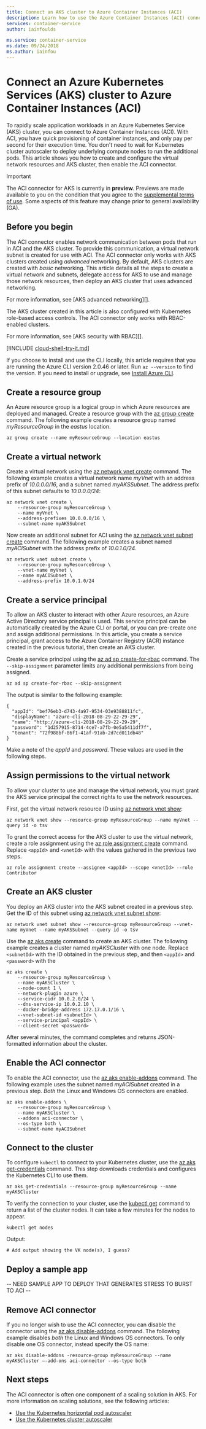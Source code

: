 ```yaml
---
title: Connect an AKS cluster to Azure Container Instances (ACI)
description: Learn how to use the Azure Container Instances (ACI) connector to run pods from an Azure Kubernetes Service (AKS) cluster
services: container-service
author: iainfoulds

ms.service: container-service
ms.date: 09/24/2018
ms.author: iainfou
---
```


# Connect an Azure Kubernetes Services (AKS) cluster to Azure Container Instances (ACI)

To rapidly scale application workloads in an Azure Kubernetes Service (AKS) cluster, you can connect to Azure Container Instances (ACI). With ACI, you have quick provisioning of container instances, and only pay per second for their execution time. You don't need to wait for Kubernetes cluster autoscaler to deploy underlying compute nodes to run the additional pods. This article shows you how to create and configure the virtual network resources and AKS cluster, then enable the ACI connector.

> [!IMPORTANT]
> The ACI connector for AKS is currently in **preview**. Previews are made available to you on the condition that you agree to the [supplemental terms of use](https://azure.microsoft.com/support/legal/preview-supplemental-terms/). Some aspects of this feature may change prior to general availability (GA).

## Before you begin

The ACI connector enables network communication between pods that run in ACI and the AKS cluster. To provide this communication, a virtual network subnet is created for use with ACI. The ACI connector only works with AKS clusters created using *advanced* networking. By default, AKS clusters are created with *basic* networking. This article details all the steps to create a virtual network and subnets, delegate access for AKS to use and manage those network resources, then deploy an AKS cluster that uses advanced networking.

For more information, see [AKS advanced networking][].

The AKS cluster created in this article is also configured with Kubernetes role-based access controls. The ACI connector only works with RBAC-enabled clusters.

For more information, see [AKS security with RBAC][].

[!INCLUDE [cloud-shell-try-it.md](../../includes/cloud-shell-try-it.md)]

If you choose to install and use the CLI locally, this article requires that you are running the Azure CLI version 2.0.46 or later. Run `az --version` to find the version. If you need to install or upgrade, see [Install Azure CLI][azure-cli-install].

## Create a resource group

An Azure resource group is a logical group in which Azure resources are deployed and managed. Create a resource group with the [az group create][az-group-create] command. The following example creates a resource group named *myResourceGroup* in the *eastus* location.

```azurecli-interactive
az group create --name myResourceGroup --location eastus
```

## Create a virtual network

Create a virtual network using the [az network vnet create][az-network-vnet-create] command. The following example creates a virtual network name *myVnet* with an address prefix of *10.0.0.0/16*, and a subnet named *myAKSSubnet*. The address prefix of this subnet defaults to *10.0.0.0/24*:

```azurecli-interactive
az network vnet create \
    --resource-group myResourceGroup \
    --name myVnet \
    --address-prefixes 10.0.0.0/16 \
    --subnet-name myAKSSubnet
```

Now create an additional subnet for ACI using the [az network vnet subnet create][az-network-vnet-subnet-create] command. The following example creates a subnet named *myACISubnet* with the address prefix of *10.0.1.0/24*.

```azurecli-interactive
az network vnet subnet create \
    --resource-group myResourceGroup \
    --vnet-name myVnet \
    --name myACISubnet \
    --address-prefix 10.0.1.0/24
```

## Create a service principal

To allow an AKS cluster to interact with other Azure resources, an Azure Active Directory service principal is used. This service principal can be automatically created by the Azure CLI or portal, or you can pre-create one and assign additional permissions. In this article, you create a service principal, grant access to the Azure Container Registry (ACR) instance created in the previous tutorial, then create an AKS cluster.

Create a service principal using the [az ad sp create-for-rbac][az-ad-sp-create-for-rbac] command. The `--skip-assignment` parameter limits any additional permissions from being assigned.

```azurecli-interactive
az ad sp create-for-rbac --skip-assignment
```

The output is similar to the following example:

```
{
  "appId": "bef76eb3-d743-4a97-9534-03e9388811fc",
  "displayName": "azure-cli-2018-08-29-22-29-29",
  "name": "http://azure-cli-2018-08-29-22-29-29",
  "password": "1d257915-8714-4ce7-a7fb-0e5a5411df7f",
  "tenant": "72f988bf-86f1-41af-91ab-2d7cd011db48"
}
```

Make a note of the *appId* and *password*. These values are used in the following steps.

## Assign permissions to the virtual network

To allow your cluster to use and manage the virtual network, you must grant the AKS service principal the correct rights to use the network resources.

First, get the virtual network resource ID using [az network vnet show][az-network-vnet-show]:

```azurecli-interactive
az network vnet show --resource-group myResourceGroup --name myVnet --query id -o tsv
```

To grant the correct access for the AKS cluster to use the virtual network, create a role assignment using the [az role assignment create][az-role-assignment-create] command. Replace `<appId`> and `<vnetId>` with the values gathered in the previous two steps.

```azurecli-interactive
az role assignment create --assignee <appId> --scope <vnetId> --role Contributor
```

## Create an AKS cluster

You deploy an AKS cluster into the AKS subnet created in a previous step. Get the ID of this subnet using [az network vnet subnet show][az-network-vnet-subnet-show]:

```azurecli-interactive
az network vnet subnet show --resource-group myResourceGroup --vnet-name myVnet --name myAKSSubnet --query id -o tsv
```

Use the [az aks create][az-aks-create] command to create an AKS cluster. The following example creates a cluster named *myAKSCluster* with one node. Replace `<subnetId>` with the ID obtained in the previous step, and then `<appId>` and `<password>` with the 

```azurecli-interactive
az aks create \
    --resource-group myResourceGroup \
    --name myAKSCluster \
    --node-count 1 \
    --network-plugin azure \
    --service-cidr 10.0.2.0/24 \
    --dns-service-ip 10.0.2.10 \
    --docker-bridge-address 172.17.0.1/16 \
    --vnet-subnet-id <subnetId> \
    --service-principal <appId> \
    --client-secret <password>
```

After several minutes, the command completes and returns JSON-formatted information about the cluster.

## Enable the ACI connector

To enable the ACI connector, use the [az aks enable-addons][az-aks-enable-addons] command. The following example uses the subnet named *myACISubnet* created in a previous step. *Both* the Linux and Windows OS connectors are enabled.

```azurecli-interactive
az aks enable-addons \
    --resource-group myResourceGroup \
    --name myAKSCluster \
    --addons aci-connector \
    --os-type both \
    --subnet-name myACISubnet
```

## Connect to the cluster

To configure `kubectl` to connect to your Kubernetes cluster, use the [az aks get-credentials][az-aks-get-credentials] command. This step downloads credentials and configures the Kubernetes CLI to use them.

```azurecli-interactive
az aks get-credentials --resource-group myResourceGroup --name myAKSCluster
```

To verify the connection to your cluster, use the [kubectl get][kubectl-get] command to return a list of the cluster nodes. It can take a few minutes for the nodes to appear.

```console
kubectl get nodes
```

Output:

```
# Add output showing the VK node(s), I guess?
```

## Deploy a sample app

-- NEED SAMPLE APP TO DEPLOY THAT GENERATES STRESS TO BURST TO ACI --

## Remove ACI connector

If you no longer wish to use the ACI connector, you can disable the connector using the [az aks disable-addons][az aks disable-addons] command. The following example disables *both* the Linux and Windows OS connectors. To only disable one OS connector, instead specify the OS name:

```azurecli-interactive
az aks disable-addons -resource-group myResourceGroup --name myAKSCluster –-add-ons aci-connector --os-type both
```

## Next steps

The ACI connector is often one component of a scaling solution in AKS. For more information on scaling solutions, see the following articles:

- [Use the Kubernetes horizontal pod autoscaler][aks-hpa]
- [Use the Kubernetes cluster autoscaler][aks-cluster-autoscaler]

<!-- LINKS - external -->
[kubectl-get]: https://kubernetes.io/docs/reference/generated/kubectl/kubectl-commands#get

<!-- LINKS - internal -->
[azure-cli-install]: /cli/azure/install-azure-cli
[az-group-create]: /cli/azure/group#az-group-create
[az-network-vnet-create]: /cli/azure/network/vnet#az-network-vnet-create
[az-network-vnet-subnet-create]: /cli/azure/network/vnet/subnet#az-network-vnet-subnet-create
[az-ad-sp-create-for-rbac]: /cli/azure/ad/sp#az-ad-sp-create-for-rbac
[az-network-vnet-show]: /cli/azure/network/vnet#az-network-vnet-show
[az-role-assignment-create]: /cli/azure/role/assignment#az-role-assignment-create
[az-network-vnet-subnet-show]: /cli/azure/network/vnet/subnet#az-network-vnet-subnet-show
[az-aks-create]: /cli/azure/aks#az-aks-create
[az-aks-enable-addons]: /cli/azure/aks#az-aks-enable-addons
[az-aks-get-credentials]: /cli/azure/aks#az-aks-get-credentials
[az aks disable-addons]: cli/azure/aks#az-aks-disable-addons
[aks-hpa]: tutorial-kubernetes-scale.md
[aks-cluster-autoscaler]: autoscaler.md
